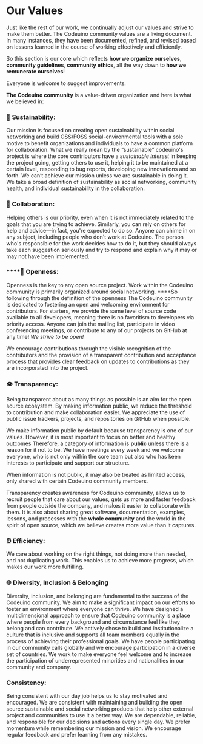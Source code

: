 # Our Values

Just like the rest of our work, we continually adjust our values and strive to make them better. The Codeuino community values are a living document. In many instances, they have been documented, refined, and revised based on lessons learned in the course of working effectively and efficiently.

So this section is our core which reflects **how we organize ourselves**, **community guidelines**, **community ethics**, all the way down to **how we remunerate ourselves**!

Everyone is welcome to suggest improvements.

**The Codeuino community** is a value-driven organization and here is what we believed in:

### 🌱 **Sustainability:**

Our mission is focused on creating open sustainability within social networking and build OSS/FOSS social-environmental tools with a sole motive to benefit organizations and individuals to have a common platform for collaboration. What we really mean by the “sustainable” codeuino's project is where the core contributors have a _sustainable interest_ in keeping the project going, getting others to use it, helping it to be maintained at a certain level, responding to bug reports, developing new innovations and so forth. We can’t achieve our mission unless we are sustainable in doing it. We take a broad definition of sustainability as social networking, community health, and individual sustainability in the collaboration.

### 🤝 Collaboration:

Helping others is our priority, even when it is not immediately related to the goals that you are trying to achieve. Similarly, you can rely on others for help and advice—in fact, you're expected to do so. Anyone can chime in on any subject, including people who don't work at Codeuino. The person who's responsible for the work decides how to do it, but they should always take each suggestion seriously and try to respond and explain why it may or may not have been implemented.

### \*\*\*\*👐 **Openness:**

Openness is the key to any open source project. Work within the Codeuino community is primarily organized around social networking.  ****So following through the definition of the openness The Codeuino community is dedicated to fostering an open and welcoming environment for contributors. For starters, we provide the same level of source code available to all developers, meaning there is no favoritism to developers via priority access. Anyone can join the mailing list, participate in video conferencing meetings, or contribute to any of our projects on GitHub at any time! _We strive to be open!_

We encourage contributions through the visible recognition of the contributors and the provision of a transparent contribution and acceptance process that provides clear feedback on updates to contributions as they are incorporated into the project.

### 👁 **Transparency:**

Being transparent about as many things as possible is an aim for the open source ecosystem. By making information public, we reduce the threshold to contribution and make collaboration easier. We appreciate the use of public issue trackers, projects, and repositories on GitHub when possible.

We make information public by default because transparency is one of our values. However, it is most important to focus on better and healthy outcomes Therefore, a category of information is **public** unless there is a reason for it not to be. We have meetings every week and we welcome everyone, who is not only within the core team but also who has keen interests to participate and support our structure. 

When information is not public, it may also be treated as limited access, only shared with certain Codeuino community members.

 Transparency creates awareness for Codeuino community, allows us to recruit people that care about our values, gets us more and faster feedback from people outside the company, and makes it easier to collaborate with them. It is also about sharing great software, documentation, examples, lessons, and processes with the **whole community** and the world in the spirit of open source, which we believe creates more value than it captures.

### ⏰ Efficiency:

 We care about working on the right things, not doing more than needed, and not duplicating work. This enables us to achieve more progress, which makes our work more fulfilling.

### 🌐 Diversity, Inclusion & Belonging

 Diversity, inclusion, and belonging are fundamental to the success of the Codeuino  community. We aim to make a significant impact on our efforts to foster an environment where everyone can thrive. We have designed a multidimensional approach to ensure that Codeuino community is a place where people from every background and circumstance feel like they belong and can contribute. We actively chose to build and institutionalize a culture that is inclusive and supports all team members equally in the process of achieving their professional goals. We have people participating in our community calls globally and we encourage participation in a diverse set of countries. We work to make everyone feel welcome and to increase the participation of underrepresented minorities and nationalities in our community and company.

### Consistency:

Being consistent with our day job helps us to stay motivated and encouraged. We are consistent with maintaining and building the open source sustainable and social networking products that help other external project and communities to use it a better way.  We are dependable, reliable, and responsible for our decisions and actions every single day. We prefer momentum while remembering our mission and vision. We encourage regular feedback and prefer learning from any mistakes.

